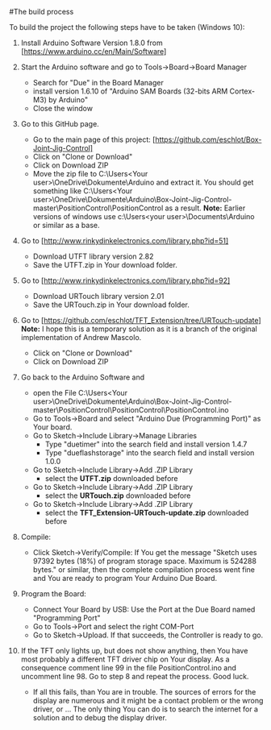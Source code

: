 #The build process


To build the project the following steps have to be taken (Windows 10): 

1. Install Arduino Software Version 1.8.0 from [https://www.arduino.cc/en/Main/Software]
2. Start the Arduino software and go to Tools->Board->Board Manager
	*   Search for "Due" in the Board Manager
	*   install version 1.6.10 of "Arduino SAM Boards (32-bits ARM Cortex-M3) by Arduino"
	*   Close the window
3. Go to this GitHub page. 
	*   Go to the main page of this project: [https://github.com/eschlot/Box-Joint-Jig-Control]
	*   Click on "Clone or Download"
	*   Click on Download ZIP
	*   Move the zip file to C:\Users\<Your user>\OneDrive\Dokumente\Arduino and extract it. You should get something like C:\Users\<Your user>\OneDrive\Dokumente\Arduino\Box-Joint-Jig-Control-master\PositionControl\PositionControl as a result. **Note:** Earlier versions of windows use c:\Users\<your user>\Documents\Arduino or similar as a base.   
4. Go to [http://www.rinkydinkelectronics.com/library.php?id=51] 
	* Download UTFT library version 2.82
	* Save the UTFT.zip in Your download folder. 
5. Go to [http://www.rinkydinkelectronics.com/library.php?id=92]
	* Download URTouch library version 2.01
	* Save the URTouch.zip in Your download folder.
6. Go to [https://github.com/eschlot/TFT_Extension/tree/URTouch-update] **Note:** I hope this is a temporary solution as it is a branch of the original implementation of Andrew Mascolo.
	*   Click on "Clone or Download"
	*   Click on Download ZIP		
7. Go back to the Arduino Software and 
	*  open the File C:\Users\<Your user>\OneDrive\Dokumente\Arduino\Box-Joint-Jig-Control-master\PositionControl\PositionControl\PositionControl.ino
	*  Go to Tools->Board and select "Arduino Due (Programming Port)" as Your board.
	*  Go to Sketch->Include Library->Manage Libraries
		* Type "duetimer" into the search field and install version 1.4.7	
		* Type "dueflashstorage" into the search field and install version 1.0.0
	* Go to Sketch->Include Library->Add .ZIP Library
		* select the **UTFT.zip** downloaded before
	* Go to Sketch->Include Library->Add .ZIP Library
		* select the **URTouch.zip** downloaded before
	* Go to Sketch->Include Library->Add .ZIP Library
		* select the **TFT_Extension-URTouch-update.zip** downloaded before
8. Compile:
	* Click Sketch->Verify/Compile: If You get the message "Sketch uses 97392 bytes (18%) of program storage space. Maximum is 524288 bytes." or similar, then the complete compilation process went fine and You are ready to program Your Arduino Due Board.
9. Program the Board:
	* Connect Your Board by USB: Use the Port at the Due Board named "Programming Port"
	* Go to Tools->Port and select the right COM-Port
	* Go to Sketch->Upload. If that succeeds, the Controller is ready to go. 
		
10. If the TFT only lights up, but does not show anything, then You have most probably a different TFT driver chip on Your display. As a consequence comment line 99 in the file PositionControl.ino and uncomment line 98. Go to step 8 and repeat the process. Good luck. 
	* If all this fails, than You are in trouble. The sources of errors for the display are numerous and it might be a contact problem or the wrong driver, or ... The only thing You can do is to search the internet for a solution and to debug the display driver.  
	
 

